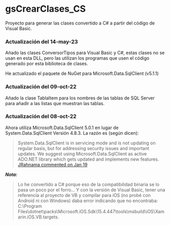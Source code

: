 # gsCrearClases_CS

Proyecto para generar las clases convertido a C# a partir del código de Visual Basic.


### Actualización del 14-may-23

Añado las clases ConversorTipos para Visual Basic y C#, estas clases no se usan en esta DLL, pero las utilizan los programas que usen el código generado por esta biblioteca de clases.

He actualizado el paquete de NuGet para Microsoft.Data.SqlClient (v5.1.1)


### Actualización del 09-oct-22

Añado la clase TablaItem para los nombres de las tablas de SQL Server para añadir a las listas que muestran las tablas.

### Actualización del 08-oct-22

Ahora utiliza Microsoft.Data.SqlClient 5.0.1 en lugar de System.Data.SqlClient Versión 4.8.3.
La razón es (según dicen):
>System.Data.SqlClient is in servicing mode and is not updating on regular basis, but for addressing security issues and important updates. We suggest using Microsoft.Data.SqlClient as active ADO.NET library which gets updated and implements new features.<br>
>[JRahnama commented on Jan 19](https://github.com/dotnet/SqlClient/issues/1479#issuecomment-1016700827)


_**Nota:**_

>Lo he convertido a C# porque eso de la compatibilidad binaria se lo pasa un poco por el forro... Y con la versión de Visual Basic, tener una referencia al proyecto de VB y compilar para iOS (no probé con Android ni con Windows) daba error indicando que no encontraba:<br>
>C:\Program Files\dotnet\packs\Microsoft.iOS.Sdk\15.4.447\tools\msbuild\iOS\Xamarin.iOS.VB.targets.
